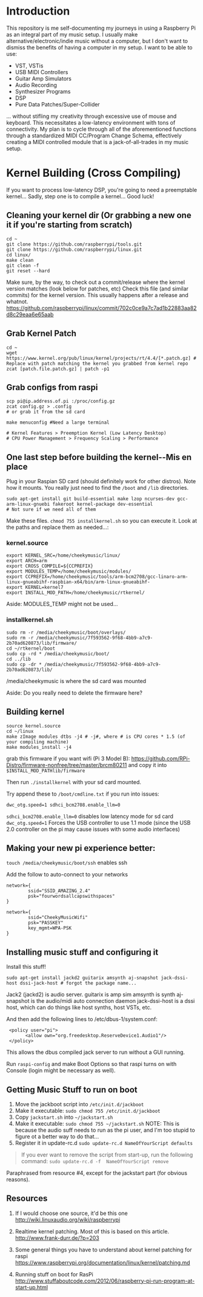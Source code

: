 # Introduction
This repository is me self-documenting my journeys in using a Raspberry Pi as an integral part of my music setup. I usually make alternative/electronic/indie music without a computer, but I don't want to dismiss the benefits of having a computer in my setup. I want to be able to use:
- VST, VSTis
- USB MIDI Controllers
- Guitar Amp Simulators
- Audio Recording
- Synthesizer Programs
- DSP
- Pure Data Patches/Super-Collider

... without stifling my creativity through excessive use of mouse and keyboard.
This necessitates a low-latency environment with tons of connectivity. My plan is to cycle through all of the aforementioned functions through a standardized MIDI CC/Program Change Schema, effectively creating a MIDI controlled module that is a jack-of-all-trades in my music setup.
# Kernel Building (Cross Compiling)
If you want to process low-latency DSP, you're going to need a preemptable kernel... Sadly, step one is to compile a kernel... Good luck!

## Cleaning your kernel dir (Or grabbing a new one it if you're starting from scratch)
```code:bash
cd ~
git clone https://github.com/raspberrypi/tools.git
git clone https://github.com/raspberrypi/linux.git
cd linux/
make clean
git clean -f
git reset --hard
```
Make sure, by the way, to check out a commit/release where the kernel version matches (look below for patches, etc)
Check this file (and similar commits) for the kernel version. This usually happens after a release and whatnot.
https://github.com/raspberrypi/linux/commit/702c0ce9a7c7ad1b22883aa82d8c29eaa6e65aab

## Grab Kernel Patch
```
cd ~
wget https://www.kernel.org/pub/linux/kernel/projects/rt/4.4/[*.patch.gz] # Replace with patch matching the kernel you grabbed from kernel repo
zcat [patch.file.patch.gz] | patch -p1
```

## Grab configs from raspi
```
scp pi@ip.address.of.pi :/proc/config.gz
zcat config.gz > .config
# or grab it from the sd card

make menuconfig #Need a large terminal

# Kernel Features > Preemption Kernel (Low Latency Desktop)
# CPU Power Management > Frequency Scaling > Performance
```

## One last step before building the kernel--Mis en place
Plug in your Raspian SD card (should definitely work for other distros). Note how it mounts. You really just need to find the `/boot` and `/lib` directories.
```
sudo apt-get install git build-essential make lzop ncurses-dev gcc-arm-linux-gnuebi fakeroot kernel-package dev-essential
# Not sure if we need all of them
```

Make these files. `chmod 755 installkernel.sh` so you can execute it. Look at the paths and replace them as needed...:
### kernel.source
```
export KERNEL_SRC=/home/cheekymusic/linux/
export ARCH=arm
export CROSS_COMPILE=${CCPREFIX}
export MODULES_TEMP=/home/cheekymusic/modules/
export CCPREFIX=/home/cheekymusic/tools/arm-bcm2708/gcc-linaro-arm-linux-gnueabihf-raspbian-x64/bin/arm-linux-gnueabihf-
export KERNEL=kernel7
export INSTALL_MOD_PATH=/home/cheekymusic/rtkernel/
```
Aside: MODULES_TEMP might not be used...
### installkernel.sh
```
sudo rm -r /media/cheekymusic/boot/overlays/
sudo rm -r /media/cheekymusic/7f593562-9f68-4bb9-a7c9-2b70ad620873/lib/firmware/
cd ~/rtkernel/boot
sudo cp -rd * /media/cheekymusic/boot/
cd ../lib
sudo cp -dr * /media/cheekymusic/7f593562-9f68-4bb9-a7c9-2b70ad620873/lib/
```
/media/cheekymusic is where the sd card was mounted

Aside: Do you really need to delete the firmware here?

## Building kernel
```
source kernel.source
cd ~/linux
make zImage modules dtbs -j4 # -j#, where # is CPU cores * 1.5 (of your compiling machine)
make modules_install -j4
```

grab this firmware if you want wifi (Pi 3 Model B):
https://github.com/RPi-Distro/firmware-nonfree/tree/master/brcm80211
and copy it into `$INSTALL_MOD_PATHlib/firmware`

Then run `./installkernel` with your sd card mounted.

Try append these to `/boot/cmdline.txt` if you run into issues:
```
dwc_otg.speed=1 sdhci_bcm2708.enable_llm=0
```
`sdhci_bcm2708.enable_llm=0` disables low latency mode for sd card
`dwc_otg.speed=1` Forces the USB controller to use 1.1 mode (since the USB 2.0 controller on the pi may cause issues with some audio interfaces)

## Making your new pi experience better:
`touch /media/cheekymusic/boot/ssh` enables ssh

Add the follow to auto-connect to your networks
```
network={
        ssid="SSID_AMAZING_2.4"
        psk="fourwordsallcapswithspaces"
}

network={
        ssid="CheekyMusicWifi"
        psk="PASSKEY"
        key_mgmt=WPA-PSK
}
```

## Installing music stuff and configuring it

Install this stuff!
```
sudo apt-get install jackd2 guitarix amsynth aj-snapshot jack-dssi-host dssi-jack-host # forgot the package name...
```
Jack2 (jackd2) is audio server.
guitarix is amp sim
amsynth is synth
aj-snapshot is the audio/midi auto connection daemon
jack-dssi-host is a dssi host, which can do things like host synths, host VSTs, etc.

And then add the following lines to /etc/dbus-1/system.conf:

```
 <policy user="pi">
       <allow own="org.freedesktop.ReserveDevice1.Audio1"/>
 </policy>
```

This allows the dbus compiled jack server to run without a GUI running.

Run `raspi-config` and make Boot Options so that raspi turns on with Console (login might be necessary as well).

## Getting Music Stuff to run on boot
1. Move the jackboot script into `/etc/init.d/jackboot`
2. Make it executable: `sudo chmod 755 /etc/init.d/jackboot`
3. Copy `jackstart.sh` into `~/jackstart.sh`
4. Make it executable: `sudo chmod 755 ~/jackstart.sh`
NOTE: This is because the audio suff needs to run as the pi user, and I'm too stupid to figure ot a better way to do that...
5. Register it in update-rc.d `sudo update-rc.d NameOfYourScript defaults`

> If you ever want to remove the script from start-up, run the following command:
> `sudo update-rc.d -f  NameOfYourScript remove`

Paraphrased from resource \#4, except for the jackstart part (for obvious reasons).



## Resources
1. If I would choose one source, it'd be this one
http://wiki.linuxaudio.org/wiki/raspberrypi

2. Realtime kernel patching. Most of this is based on this article.
http://www.frank-durr.de/?p=203

3. Some general things you have to understand about kernel patching for raspi
https://www.raspberrypi.org/documentation/linux/kernel/patching.md

4. Running stuff on boot for RasPi
http://www.stuffaboutcode.com/2012/06/raspberry-pi-run-program-at-start-up.html
